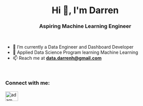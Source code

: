 <h1 align="center">Hi 👋, I'm Darren</h1>
<h3 align="center">Aspiring Machine Learning Engineer </h3>

<br>

- 🌱 I’m currently a Data Engineer and Dashboard Developer
- 📙 Applied Data Science Program learning Machine Learning
- 📫 Reach me at **data.darrenh@gmail.com**

<br>

<h3 align="left">Connect with me:</h3>
<p align="left">
  <a href="https://www.linkedin.com/in/darren-hum-71820a48/" target="blank"><img align="center"
      src="https://raw.githubusercontent.com/rahuldkjain/github-profile-readme-generator/master/src/images/icons/Social/linked-in-alt.svg"
      alt="adam pithewan" height="30" width="40" /></a>
  </p>

<!---
darren-hum/darren-hum is a ✨ special ✨ repository because its `README.md` (this file) appears on your GitHub profile.
You can click the Preview link to take a look at your changes.
--->
